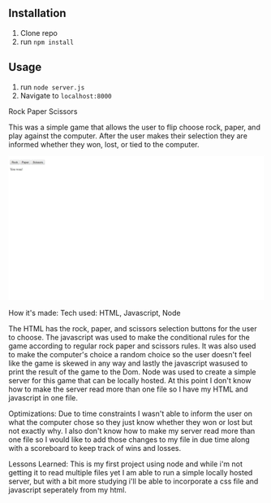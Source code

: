 ## Installation

1. Clone repo
2. run `npm install`

## Usage

1. run `node server.js`
2. Navigate to `localhost:8000`

Rock Paper Scissors

This was a simple game that allows the user to flip choose rock, paper, and play against the computer. After the user makes their selection they are informed whether they won, lost, or tied to the computer.

![pic](pic.jpg)

How it's made:
Tech used: HTML, Javascript, Node

The HTML has the rock, paper, and scissors selection buttons for the user to choose. The javascript was used to make the conditional rules for the game according to regular rock paper and scissors rules. It was also used to make the computer's choice a random choice so the user doesn't feel like the game is skewed in any way and lastly the javascript wasused to print the result of the game to the Dom. Node was used to create a simple server for this game that can be locally hosted. At this point I don't know how to make the server read more than one file so I have my HTML and javascript in one file.

Optimizations:
Due to time constraints I wasn't able to inform the user on what the computer chose so they just know whether they won or lost but not exactly why. I also don't know how to make my server read more than one file so I would like to add those changes to my file in due time along with a scoreboard to keep track of wins and losses.

Lessons Learned:
This is my first project using node and while i'm not getting it to read multiple files yet I am able to run a simple locally hosted server, but with a bit more studying i'll be able to incorporate a css file and javascript seperately from my html.
